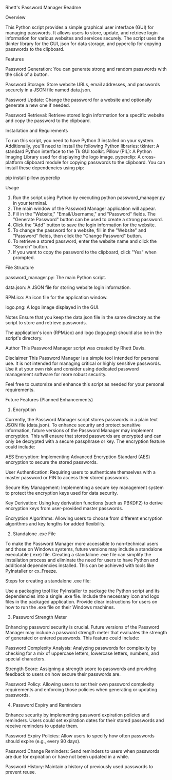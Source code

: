 Rhett's Password Manager Readme

Overview

This Python script provides a simple graphical user interface (GUI) for managing passwords. It allows users to store, update, and retrieve login information for various websites and services securely. The script uses the tkinter library for the GUI, json for data storage, and pyperclip for copying passwords to the clipboard.

Features

Password Generation: You can generate strong and random passwords with the click of a button.

Password Storage: Store website URLs, email addresses, and passwords securely in a JSON file named data.json.

Password Update: Change the password for a website and optionally generate a new one if needed.

Password Retrieval: Retrieve stored login information for a specific website and copy the password to the clipboard.


Installation and Requirements

To run this script, you need to have Python 3 installed on your system. Additionally, you'll need to install the following Python libraries:
tkinter: A standard Python interface to the Tk GUI toolkit.
Pillow (PIL): A Python Imaging Library used for displaying the logo image.
pyperclip: A cross-platform clipboard module for copying passwords to the clipboard.
You can install these dependencies using pip:

pip install pillow pyperclip

Usage
1. Run the script using Python by executing python password_manager.py in your terminal.
2. The main window of the Password Manager application will appear.
3. Fill in the "Website," "Email/Username," and "Password" fields. The "Generate Password" button can be used to create a strong password.
4. Click the "Add" button to save the login information for the website.
5. To change the password for a website, fill in the "Website" and "Password" fields, then click the "Change Password" button.
6. To retrieve a stored password, enter the website name and click the "Search" button.
7. If you want to copy the password to the clipboard, click "Yes" when prompted.

File Structure

password_manager.py: The main Python script.

data.json: A JSON file for storing website login information.

RPM.ico: An icon file for the application window.

logo.png: A logo image displayed in the GUI.

Notes
Ensure that you keep the data.json file in the same directory as the script to store and retrieve passwords.

The application's icon (RPM.ico) and logo (logo.png) should also be in the script's directory.

Author
This Password Manager script was created by Rhett Davis.

Disclaimer
This Password Manager is a simple tool intended for personal use. It is not intended for managing critical or highly sensitive passwords. Use it at your own risk and consider using dedicated password management software for more robust security.

Feel free to customize and enhance this script as needed for your personal requirements.

Future Features (Planned Enhancements)
1. Encryption

Currently, the Password Manager script stores passwords in a plain text JSON file (data.json). To enhance security and protect sensitive information, future versions of the Password Manager may implement encryption. This will ensure that stored passwords are encrypted and can only be decrypted with a secure passphrase or key. The encryption feature could include:

AES Encryption: Implementing Advanced Encryption Standard (AES) encryption to secure the stored passwords.

User Authentication: Requiring users to authenticate themselves with a master password or PIN to access their stored passwords.

Secure Key Management: Implementing a secure key management system to protect the encryption keys used for data security.

Key Derivation: Using key derivation functions (such as PBKDF2) to derive encryption keys from user-provided master passwords.

Encryption Algorithms: Allowing users to choose from different encryption algorithms and key lengths for added flexibility.

2. Standalone .exe File
   
To make the Password Manager more accessible to non-technical users and those on Windows systems, future versions may include a standalone executable (.exe) file. Creating a standalone .exe file can simplify the installation process and eliminate the need for users to have Python and additional dependencies installed. This can be achieved with tools like PyInstaller or cx_Freeze.

Steps for creating a standalone .exe file:

Use a packaging tool like PyInstaller to package the Python script and its dependencies into a single .exe file.
Include the necessary icon and logo files in the packaged application.
Provide clear instructions for users on how to run the .exe file on their Windows machines.

3. Password Strength Meter
   
Enhancing password security is crucial. Future versions of the Password Manager may include a password strength meter that evaluates the strength of generated or entered passwords. This feature could include:

Password Complexity Analysis: Analyzing passwords for complexity by checking for a mix of uppercase letters, lowercase letters, numbers, and special characters.

Strength Score: Assigning a strength score to passwords and providing feedback to users on how secure their passwords are.

Password Policy: Allowing users to set their own password complexity requirements and enforcing those policies when generating or updating passwords.

4. Password Expiry and Reminders
   
Enhance security by implementing password expiration policies and reminders. Users could set expiration dates for their stored passwords and receive reminders to update them.

Password Expiry Policies: Allow users to specify how often passwords should expire (e.g., every 90 days).

Password Change Reminders: Send reminders to users when passwords are due for expiration or have not been updated in a while.

Password History: Maintain a history of previously used passwords to prevent reuse.
